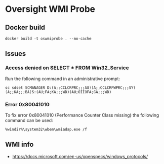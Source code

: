# Oversight WMI Probe

## Docker build

```
docker build -t oswmiprobe . --no-cache
```

## Issues

### Access denied on SELECT * FROM Win32_Service

Run the following command in an administrative prompt:

```
sc sdset SCMANAGER D:(A;;CCLCRPRC;;;AU)(A;;CCLCRPWPRC;;;SY)(A;;KA;;;BA)S:(AU;FA;KA;;;WD)(AU;OIIOFA;GA;;;WD)
```

### Error 0x80041010

To fix error 0x80041010 (Performance Counter Class missing) the following command can be used:

```
%windir%\system32\wbem\wmiadap.exe /f
```


## WMI info

- https://docs.microsoft.com/en-us/openspecs/windows_protocols/


